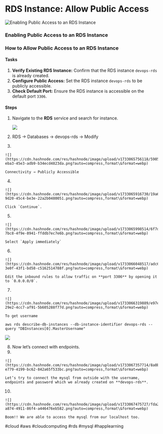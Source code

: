 # RDS Instance: Allow Public Access

![Enabling Public Access to an RDS Instance](https://cdn.hashnode.com/res/hashnode/image/upload/v1733065158531/e2dff6d0-d235-4d66-a0eb-8e3cee6f8ea8.png?w=1600\&h=840\&fit=crop\&crop=entropy\&auto=compress,format\&format=webp)

### Enabling Public Access to an RDS Instance

### How to Allow Public Access to an RDS Instance

#### Tasks <a href="#heading-tasks" id="heading-tasks"></a>

1. **Verify Existing RDS Instance:** Confirm that the RDS instance `devops-rds` is already created.
2. **Configure Public Access:** Set the RDS instance `devops-rds` to be publicly accessible.
3. **Check Default Port:** Ensure the RDS instance is accessible on the default port `3306`.

#### Steps <a href="#heading-steps" id="heading-steps"></a>

1.  Navigate to the **RDS** service and search for instance.

    ![](https://cdn.hashnode.com/res/hashnode/image/upload/v1733065618697/3f90396c-112e-49b2-8013-f005ee466d91.png?auto=compress,format\&format=webp)
2. RDS → Databases → devops-rds → Modify
3.

    ![](https://cdn.hashnode.com/res/hashnode/image/upload/v1733065756118/5905a011-eba3-45e3-adb9-b34ecd4823da.png?auto=compress,format\&format=webp)

    Connectivity → Publicly Accessible
4.

    ![](https://cdn.hashnode.com/res/hashnode/image/upload/v1733065916730/19a6c6dd-9d20-45c4-be3e-22a2b0480051.png?auto=compress,format\&format=webp)

    Click `Continue`.
5.

    ![](https://cdn.hashnode.com/res/hashnode/image/upload/v1733065998514/6f7d8ba2-7bc8-4f9e-8941-ffddb7ec7e6b.png?auto=compress,format\&format=webp)

    Select `Apply immediately`
6.

    ![](https://cdn.hashnode.com/res/hashnode/image/upload/v1733066048517/adc6efd4-3e0f-43f1-bd58-c5162514788f.png?auto=compress,format\&format=webp)

    Edit the inbound rules to allow traffic on **port 3306** by opening it to `0.0.0.0/0`.
7.

    ![](https://cdn.hashnode.com/res/hashnode/image/upload/v1733066319889/e97ed8c9-29e2-4cc7-af91-5b605288f77d.png?auto=compress,format\&format=webp)

    To get username

```
aws rds describe-db-instances --db-instance-identifier devops-rds --query "DBInstances[0].MasterUsername"
```

![](https://cdn.hashnode.com/res/hashnode/image/upload/v1733066955140/d5b7c44b-aa35-427b-90a3-4b0be7e3338f.png?auto=compress,format\&format=webp)

8. Now let’s connect with endpoints.
9.

    ![](https://cdn.hashnode.com/res/hashnode/image/upload/v1733067357714/8a0bb465-e779-4199-bc62-842a65f533bc.png?auto=compress,format\&format=webp)

    Let’s try to connect the mysql from outside with the username, endpoints and password which we already created on **devops-rds**.
10.

    ![](https://cdn.hashnode.com/res/hashnode/image/upload/v1733067475727/fda2ca1b-a874-4911-86f4-a446476eb582.png?auto=compress,format\&format=webp)

    Boom!! We are able to access the mysql from our localhost too.

\#cloud #aws #cloudcomputing #rds #mysql #happlearning
